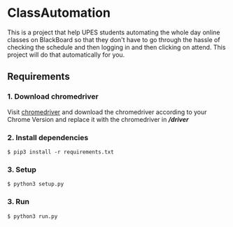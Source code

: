 # ClassAutomation

This is a project that help UPES students automating the whole day online classes on BlackBoard so that they don't have to go through the hassle of checking the schedule and then logging in and then clicking on attend.
This project will do that automatically for you.

## Requirements

### **1.**  Download chromedriver

Visit [chromedriver](https://chromedriver.chromium.org/downloads) and download the chromedriver according to your Chrome Version and replace it with the chromedriver in **_/driver_**

### **2.** Install dependencies

```shell
$ pip3 install -r requirements.txt
```

### **3.** Setup

```shell
$ python3 setup.py
```

### **3.** Run

```shell
$ python3 run.py
```
